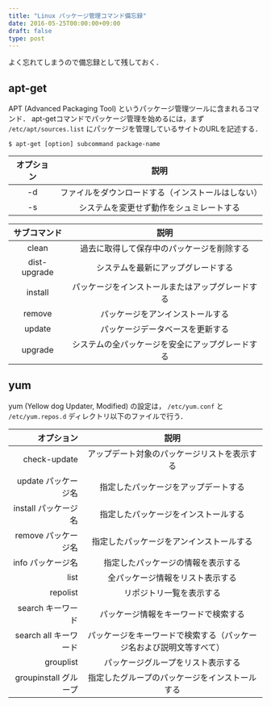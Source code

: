 ```yaml
---
title: "Linux パッケージ管理コマンド備忘録"
date: 2016-05-25T00:00:00+09:00
draft: false
type: post
---
```


よく忘れてしまうので備忘録として残しておく．

## apt-get
APT (Advanced Packaging Tool) というパッケージ管理ツールに含まれるコマンド．
apt-getコマンドでパッケージ管理を始めるには，まず `/etc/apt/sources.list` にパッケージを管理しているサイトのURLを記述する．

```
$ apt-get [option] subcommand package-name
```

| オプション | 説明                                               |
|:----------:|:--------------------------------------------------:|
| -d         | ファイルをダウンロードする（インストールはしない） |
| -s         | システムを変更せず動作をシュミレートする           |

| サブコマンド | 説明                                             |
|:------------:|:------------------------------------------------:|
| clean        | 過去に取得して保存中のパッケージを削除する       |
| dist-upgrade | システムを最新にアップグレードする               |
| install      | パッケージをインストールまたはアップグレードする |
| remove       | パッケージをアンインストールする                 |
| update       | パッケージデータベースを更新する                 |
| upgrade      | システムの全パッケージを安全にアップグレードする |

## yum
yum (Yellow dog Updater, Modified) の設定は， `/etc/yum.conf` と `/etc/yum.repos.d` ディレクトリ以下のファイルで行う．

| オプション            | 説明                                                                 |
|----------------------:|:--------------------------------------------------------------------:|
| check-update          | アップデート対象のパッケージリストを表示する                         |
| update パッケージ名   | 指定したパッケージをアップデートする                                 |
| install パッケージ名  | 指定したパッケージをインストールする                                 |
| remove パッケージ名   | 指定したパッケージをアンインストールする                             |
| info パッケージ名     | 指定したパッケージの情報を表示する                                   |
| list                  | 全パッケージ情報をリスト表示する                                     |
| repolist              | リポジトリ一覧を表示する                                             |
| search キーワード     | パッケージ情報をキーワードで検索する                                 |
| search all キーワード | パッケージをキーワードで検索する（パッケージ名および説明文等すべて） |
| grouplist             | パッケージグループをリスト表示する                                   |
| groupinstall グループ | 指定したグループのパッケージをインストールする                       |
